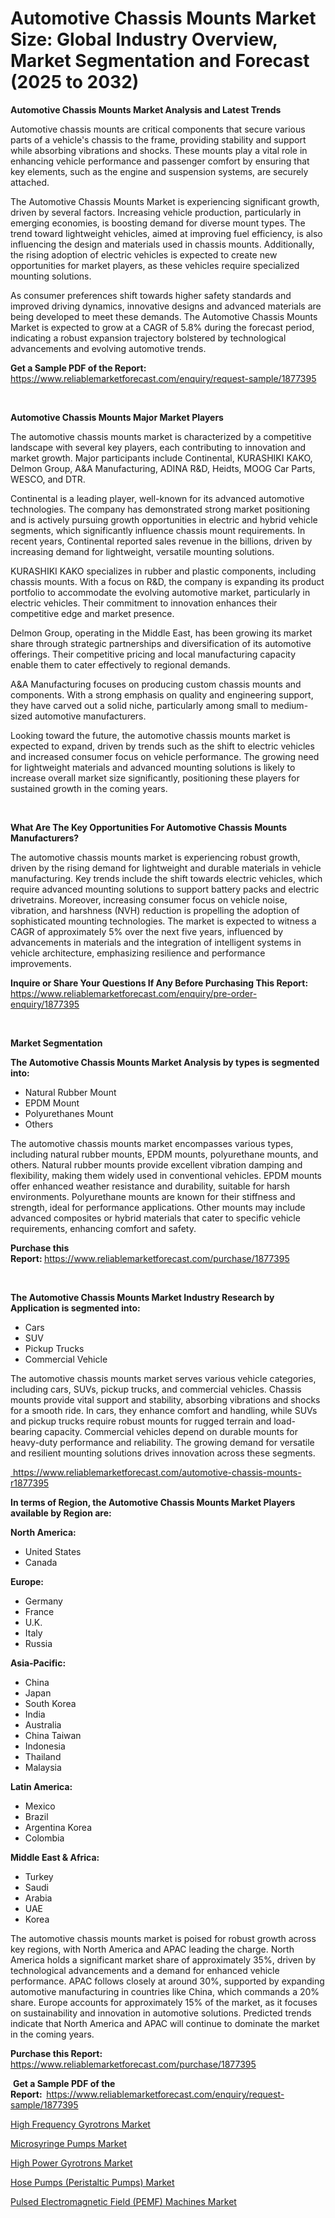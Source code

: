 <p><h1>Automotive Chassis Mounts Market Size: Global Industry Overview, Market Segmentation and Forecast (2025 to 2032)</h1></p><p><strong>Automotive Chassis Mounts Market Analysis and Latest Trends</strong></p>
<p><p>Automotive chassis mounts are critical components that secure various parts of a vehicle's chassis to the frame, providing stability and support while absorbing vibrations and shocks. These mounts play a vital role in enhancing vehicle performance and passenger comfort by ensuring that key elements, such as the engine and suspension systems, are securely attached.</p><p>The Automotive Chassis Mounts Market is experiencing significant growth, driven by several factors. Increasing vehicle production, particularly in emerging economies, is boosting demand for diverse mount types. The trend toward lightweight vehicles, aimed at improving fuel efficiency, is also influencing the design and materials used in chassis mounts. Additionally, the rising adoption of electric vehicles is expected to create new opportunities for market players, as these vehicles require specialized mounting solutions.</p><p>As consumer preferences shift towards higher safety standards and improved driving dynamics, innovative designs and advanced materials are being developed to meet these demands. The Automotive Chassis Mounts Market is expected to grow at a CAGR of 5.8% during the forecast period, indicating a robust expansion trajectory bolstered by technological advancements and evolving automotive trends.</p></p>
<p><strong>Get a Sample PDF of the Report:&nbsp;</strong> <a href="https://www.reliablemarketforecast.com/enquiry/request-sample/1877395?utm_campaign=1144&utm_medium=2&utm_source=Github&utm_content=ia&utm_term=28022025&utm_id=automotive-chassis-mounts">https://www.reliablemarketforecast.com/enquiry/request-sample/1877395</a></p>
<p>&nbsp;</p>
<p><strong>Automotive Chassis Mounts Major Market Players</strong></p>
<p><p>The automotive chassis mounts market is characterized by a competitive landscape with several key players, each contributing to innovation and market growth. Major participants include Continental, KURASHIKI KAKO, Delmon Group, A&A Manufacturing, ADINA R&D, Heidts, MOOG Car Parts, WESCO, and DTR.</p><p>Continental is a leading player, well-known for its advanced automotive technologies. The company has demonstrated strong market positioning and is actively pursuing growth opportunities in electric and hybrid vehicle segments, which significantly influence chassis mount requirements. In recent years, Continental reported sales revenue in the billions, driven by increasing demand for lightweight, versatile mounting solutions.</p><p>KURASHIKI KAKO specializes in rubber and plastic components, including chassis mounts. With a focus on R&D, the company is expanding its product portfolio to accommodate the evolving automotive market, particularly in electric vehicles. Their commitment to innovation enhances their competitive edge and market presence.</p><p>Delmon Group, operating in the Middle East, has been growing its market share through strategic partnerships and diversification of its automotive offerings. Their competitive pricing and local manufacturing capacity enable them to cater effectively to regional demands.</p><p>A&A Manufacturing focuses on producing custom chassis mounts and components. With a strong emphasis on quality and engineering support, they have carved out a solid niche, particularly among small to medium-sized automotive manufacturers.</p><p>Looking toward the future, the automotive chassis mounts market is expected to expand, driven by trends such as the shift to electric vehicles and increased consumer focus on vehicle performance. The growing need for lightweight materials and advanced mounting solutions is likely to increase overall market size significantly, positioning these players for sustained growth in the coming years.</p></p>
<p>&nbsp;</p>
<p><strong>What Are The Key Opportunities For Automotive Chassis Mounts Manufacturers?</strong></p>
<p><p>The automotive chassis mounts market is experiencing robust growth, driven by the rising demand for lightweight and durable materials in vehicle manufacturing. Key trends include the shift towards electric vehicles, which require advanced mounting solutions to support battery packs and electric drivetrains. Moreover, increasing consumer focus on vehicle noise, vibration, and harshness (NVH) reduction is propelling the adoption of sophisticated mounting technologies. The market is expected to witness a CAGR of approximately 5% over the next five years, influenced by advancements in materials and the integration of intelligent systems in vehicle architecture, emphasizing resilience and performance improvements.</p></p>
<p><strong>Inquire or Share Your Questions If Any Before Purchasing This Report:</strong> <a href="https://www.reliablemarketforecast.com/enquiry/pre-order-enquiry/1877395?utm_campaign=1144&utm_medium=2&utm_source=Github&utm_content=ia&utm_term=28022025&utm_id=automotive-chassis-mounts">https://www.reliablemarketforecast.com/enquiry/pre-order-enquiry/1877395</a></p>
<p>&nbsp;</p>
<p><strong>Market Segmentation</strong></p>
<p><strong>The Automotive Chassis Mounts Market Analysis by types is segmented into:</strong></p>
<p><ul><li>Natural Rubber Mount</li><li>EPDM Mount</li><li>Polyurethanes Mount</li><li>Others</li></ul></p>
<p><p>The automotive chassis mounts market encompasses various types, including natural rubber mounts, EPDM mounts, polyurethane mounts, and others. Natural rubber mounts provide excellent vibration damping and flexibility, making them widely used in conventional vehicles. EPDM mounts offer enhanced weather resistance and durability, suitable for harsh environments. Polyurethane mounts are known for their stiffness and strength, ideal for performance applications. Other mounts may include advanced composites or hybrid materials that cater to specific vehicle requirements, enhancing comfort and safety.</p></p>
<p><strong>Purchase this Report:&nbsp;</strong><a href="https://www.reliablemarketforecast.com/purchase/1877395?utm_campaign=1144&utm_medium=2&utm_source=Github&utm_content=ia&utm_term=28022025&utm_id=automotive-chassis-mounts">https://www.reliablemarketforecast.com/purchase/1877395</a></p>
<p>&nbsp;</p>
<p><strong>The Automotive Chassis Mounts Market Industry Research by Application is segmented into:</strong></p>
<p><ul><li>Cars</li><li>SUV</li><li>Pickup Trucks</li><li>Commercial Vehicle</li></ul></p>
<p><p>The automotive chassis mounts market serves various vehicle categories, including cars, SUVs, pickup trucks, and commercial vehicles. Chassis mounts provide vital support and stability, absorbing vibrations and shocks for a smooth ride. In cars, they enhance comfort and handling, while SUVs and pickup trucks require robust mounts for rugged terrain and load-bearing capacity. Commercial vehicles depend on durable mounts for heavy-duty performance and reliability. The growing demand for versatile and resilient mounting solutions drives innovation across these segments.</p></p>
<p><a href="https://www.reliablemarketforecast.com/automotive-chassis-mounts-r1877395?utm_campaign=1144&utm_medium=2&utm_source=Github&utm_content=ia&utm_term=28022025&utm_id=automotive-chassis-mounts">&nbsp;https://www.reliablemarketforecast.com/automotive-chassis-mounts-r1877395</a></p>
<p><strong>In terms of Region, the Automotive Chassis Mounts Market Players available by Region are:</strong></p>
<p>
    <p> <strong> North America: </strong>
        <ul>
            <li>United States</li>
            <li>Canada</li>
        </ul>
        </p> 
    <p> <strong> Europe: </strong>
        <ul>
            <li>Germany</li>
            <li>France</li>
            <li>U.K.</li>
            <li>Italy</li>
            <li>Russia</li>
        </ul>
        </p> 
    <p> <strong> Asia-Pacific: </strong>
        <ul>
            <li>China</li>
            <li>Japan</li>
            <li>South Korea</li>
            <li>India</li>
            <li>Australia</li>
            <li>China Taiwan</li>
            <li>Indonesia</li>
            <li>Thailand</li>
            <li>Malaysia</li>
        </ul>
        </p> 
    <p> <strong> Latin America: </strong>
        <ul>
            <li>Mexico</li>
            <li>Brazil</li>
            <li>Argentina Korea</li>
            <li>Colombia</li>
        </ul>
        </p> 
    <p> <strong> Middle East & Africa: </strong>
        <ul>
            <li>Turkey</li>
            <li>Saudi</li>
            <li>Arabia</li>
            <li>UAE</li>
            <li>Korea</li>
        </ul>
    </p>
    </p>
<p><p>The automotive chassis mounts market is poised for robust growth across key regions, with North America and APAC leading the charge. North America holds a significant market share of approximately 35%, driven by technological advancements and a demand for enhanced vehicle performance. APAC follows closely at around 30%, supported by expanding automotive manufacturing in countries like China, which commands a 20% share. Europe accounts for approximately 15% of the market, as it focuses on sustainability and innovation in automotive solutions. Predicted trends indicate that North America and APAC will continue to dominate the market in the coming years.</p></p>
<p><strong>Purchase this Report: </strong><a href="https://www.reliablemarketforecast.com/purchase/1877395?utm_campaign=1144&utm_medium=2&utm_source=Github&utm_content=ia&utm_term=28022025&utm_id=automotive-chassis-mounts">https://www.reliablemarketforecast.com/purchase/1877395</a></p>
<p>&nbsp;<strong>Get a Sample PDF of the Report:&nbsp;&nbsp;</strong><a href="https://www.reliablemarketforecast.com/enquiry/request-sample/1877395?utm_campaign=1144&utm_medium=2&utm_source=Github&utm_content=ia&utm_term=28022025&utm_id=automotive-chassis-mounts">https://www.reliablemarketforecast.com/enquiry/request-sample/1877395</a></p>
<p><strong></strong></p>
<p><p><a href="https://github.com/zanoligarav/Market-Research-Report-List-1/blob/main/high-frequency-gyrotrons-market.md?utm_campaign=1144&utm_medium=2&utm_source=Github&utm_content=ia&utm_term=28022025&utm_id=automotive-chassis-mounts">High Frequency Gyrotrons Market</a></p><p><a href="https://github.com/haaszgettre6/Market-Research-Report-List-1/blob/main/microsyringe-pumps-market.md?utm_campaign=1144&utm_medium=2&utm_source=Github&utm_content=ia&utm_term=28022025&utm_id=automotive-chassis-mounts">Microsyringe Pumps Market</a></p><p><a href="https://github.com/qetelosooya/Market-Research-Report-List-1/blob/main/high-power-gyrotrons-market.md?utm_campaign=1144&utm_medium=2&utm_source=Github&utm_content=ia&utm_term=28022025&utm_id=automotive-chassis-mounts">High Power Gyrotrons Market</a></p><p><a href="https://github.com/deyniphytic/Market-Research-Report-List-1/blob/main/hose-pumps-peristaltic-pumps-market.md?utm_campaign=1144&utm_medium=2&utm_source=Github&utm_content=ia&utm_term=28022025&utm_id=automotive-chassis-mounts">Hose Pumps (Peristaltic Pumps) Market</a></p><p><a href="https://github.com/mohmodsiason/Market-Research-Report-List-1/blob/main/pulsed-electromagnetic-field-pemf-machines-market.md?utm_campaign=1144&utm_medium=2&utm_source=Github&utm_content=ia&utm_term=28022025&utm_id=automotive-chassis-mounts">Pulsed Electromagnetic Field (PEMF) Machines Market</a></p></p>